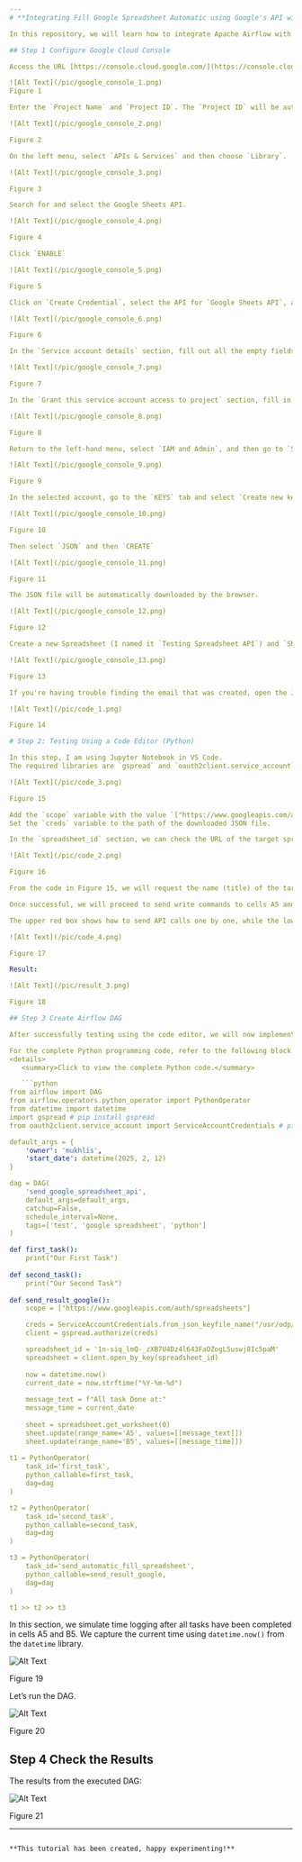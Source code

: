 ```yaml
---
# **Integrating Fill Google Spreadsheet Automatic using Google's API with Airflow**

In this repository, we will learn how to integrate Apache Airflow with Google Spreadsheet. Here, we will find an example of a DAG (Directed Acyclic Graph) script that can be used to perform **write** commands directly to a Google Spreadsheet worksheet.

## Step 1 Configure Google Cloud Console

Access the URL [https://console.cloud.google.com/](https://console.cloud.google.com/) and log in with your Gmail account. Then, select `Select Project`.

![Alt Text](/pic/google_console_1.png)
Figure 1

Enter the `Project Name` and `Project ID`. The `Project ID` will be automatically filled by the system.

![Alt Text](/pic/google_console_2.png)

Figure 2

On the left menu, select `APIs & Services` and then choose `Library`.

![Alt Text](/pic/google_console_3.png)

Figure 3

Search for and select the Google Sheets API.

![Alt Text](/pic/google_console_4.png)

Figure 4

Click `ENABLE`

![Alt Text](/pic/google_console_5.png)

Figure 5

Click on `Create Credential`, select the API for `Google Sheets API`, and choose the type `Application data`.

![Alt Text](/pic/google_console_6.png)

Figure 6

In the `Service account details` section, fill out all the empty fields and then click `CREATE AND CONTINUE`.

![Alt Text](/pic/google_console_7.png)

Figure 7

In the `Grant this service account access to project` section, fill in the `Role` field with **Owner** and then click `CONTINUE`.

![Alt Text](/pic/google_console_8.png)

Figure 8

Return to the left-hand menu, select `IAM and Admin`, and then go to `Service Accounts`. In the email section, select the account that we just created.

![Alt Text](/pic/google_console_9.png)

Figure 9

In the selected account, go to the `KEYS` tab and select `Create new key`.

![Alt Text](/pic/google_console_10.png)

Figure 10

Then select `JSON` and then `CREATE`

![Alt Text](/pic/google_console_11.png)

Figure 11

The JSON file will be automatically downloaded by the browser.

![Alt Text](/pic/google_console_12.png)

Figure 12

Create a new Spreadsheet (I named it `Testing Spreadsheet API`) and `Share` the document by entering the email you just created in the Google Cloud Console, granting it the **Editor** role.

![Alt Text](/pic/google_console_13.png)

Figure 13

If you're having trouble finding the email that was created, open the JSON file that was downloaded earlier and check under the **client_email** section.

![Alt Text](/pic/code_1.png)

Figure 14

# Step 2: Testing Using a Code Editor (Python)

In this step, I am using Jupyter Notebook in VS Code. 
The required libraries are `gspread` and `oauth2client.service_account`.

![Alt Text](/pic/code_3.png)

Figure 15

Add the `scope` variable with the value `["https://www.googleapis.com/auth/spreadsheets"]`. 
Set the `creds` variable to the path of the downloaded JSON file.

In the `spreadsheet_id` section, we can check the URL of the target spreadsheet document as shown in Figure 16.

![Alt Text](/pic/code_2.png)

Figure 16

From the code in Figure 15, we will request the name (title) of the target Spreadsheet and its sheet name.

Once successful, we will proceed to send write commands to cells A5 and A6 using two methods. The first method involves sending individual API calls one by one, while the second method uses Batch API calls. This API we created is limited by Google to 30 write operations per day, so it would be wiser to use the Batch method.

The upper red box shows how to send API calls one by one, while the lower red box demonstrates how to send API calls using the Batch method.

![Alt Text](/pic/code_4.png)

Figure 17

Result:

![Alt Text](/pic/result_3.png)

Figure 18

## Step 3 Create Airflow DAG

After successfully testing using the code editor, we will now implement it in Apache Airflow.

For the complete Python programming code, refer to the following block.
<details>
   <summary>Click to view the complete Python code.</summary>

   ```python
from airflow import DAG
from airflow.operators.python_operator import PythonOperator
from datetime import datetime
import gspread # pip install gspread
from oauth2client.service_account import ServiceAccountCredentials # pip install oauth2client

default_args = {
    'owner': 'mukhlis',
    'start_date': datetime(2025, 2, 12)
}

dag = DAG(
    'send_google_spreadsheet_api',
    default_args=default_args,
    catchup=False,
    schedule_interval=None,
    tags=['test', 'google spreadsheet', 'python']
)

def first_task():
    print("Our First Task")
    
def second_task():
    print("Our Second Task")
    
def send_result_google():
    scope = ["https://www.googleapis.com/auth/spreadsheets"]

    creds = ServiceAccountCredentials.from_json_keyfile_name("/usr/odp/0.2.0.0-04/airflow/data/google_spreadsheet_api/circular-symbol-450703-v0-2328556ec71b.json", scope)
    client = gspread.authorize(creds)

    spreadsheet_id = '1n-siq_lmQ-_zXB7U4Dz4l643FaOZogLSuswj8Ic5paM'
    spreadsheet = client.open_by_key(spreadsheet_id)
    
    now = datetime.now()
    current_date = now.strftime("%Y-%m-%d")
    
    message_text = f"All task Done at:"
    message_time = current_date
    
    sheet = spreadsheet.get_worksheet(0)
    sheet.update(range_name='A5', values=[[message_text]])
    sheet.update(range_name='B5', values=[[message_time]])
    
t1 = PythonOperator(
    task_id='first_task',
    python_callable=first_task,
    dag=dag
)

t2 = PythonOperator(
    task_id='second_task',
    python_callable=second_task,
    dag=dag
)

t3 = PythonOperator(
    task_id='send_automatic_fill_spreadsheet',
    python_callable=send_result_google,
    dag=dag
)

t1 >> t2 >> t3

   ```
   </details>

In this section, we simulate time logging after all tasks have been completed in cells A5 and B5. We capture the current time using `datetime.now()` from the `datetime` library.

![Alt Text](/pic/result_1.png)

Figure 19

Let’s run the DAG.

![Alt Text](/pic/result_2.png)

Figure 20

## Step 4 Check the Results

The results from the executed DAG:

![Alt Text](/pic/code_5.png)

Figure 21

---
```

**This tutorial has been created, happy experimenting!**
